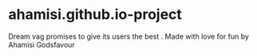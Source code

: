# ahamisi.github.io-project
Dream vag promises to give its users the best . Made with love for fun by Ahamisi Godsfavour
